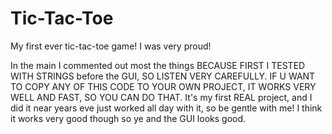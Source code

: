 # Tic-Tac-Toe
My first ever tic-tac-toe game! I was very proud!


In the main I commented out most the things BECAUSE FIRST I TESTED WITH STRINGS before the GUI, SO LISTEN VERY CAREFULLY. 
IF U WANT TO COPY ANY OF THIS CODE TO YOUR OWN PROJECT, IT WORKS VERY WELL AND FAST, SO YOU CAN DO THAT.
It's my first REAL project, and I did it near years eve just worked all day with it, so be gentle with me! 
I think it works very good though so ye and the GUI looks good.
